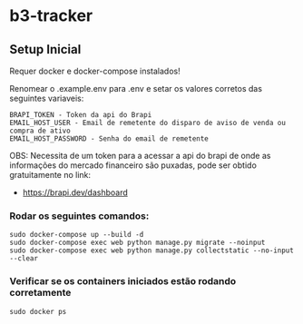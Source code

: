 # b3-tracker #

## Setup Inicial ##

Requer docker e docker-compose instalados!

Renomear o .example.env para .env e setar os valores corretos das seguintes variaveis:
```
BRAPI_TOKEN - Token da api do Brapi
EMAIL_HOST_USER - Email de remetente do disparo de aviso de venda ou compra de ativo
EMAIL_HOST_PASSWORD - Senha do email de remetente
```

OBS: Necessita de um token para a acessar a api do brapi de onde as informações do mercado financeiro são puxadas, pode ser obtido gratuitamente no link: 
* https://brapi.dev/dashboard

### Rodar os seguintes comandos: ###
```
sudo docker-compose up --build -d
sudo docker-compose exec web python manage.py migrate --noinput
sudo docker-compose exec web python manage.py collectstatic --no-input --clear
```

### Verificar se os containers iniciados estão rodando corretamente ###
```
sudo docker ps
```